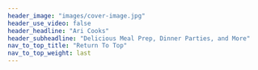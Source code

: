 ```yaml
---
header_image: "images/cover-image.jpg"
header_use_video: false
header_headline: "Ari Cooks"
header_subheadline: "Delicious Meal Prep, Dinner Parties, and More"
nav_to_top_title: "Return To Top"
nav_to_top_weight: last
---
```

